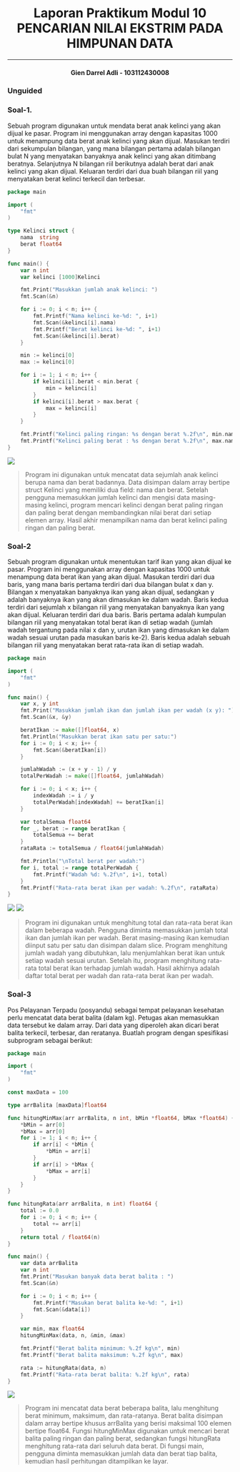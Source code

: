 <h1 align="center">Laporan Praktikum Modul 10 <br>  PENCARIAN NILAI EKSTRIM PADA HIMPUNAN DATA</h1> 

___
<h4 align="center">Gien Darrel Adli - 103112430008 </h4>

### Unguided

### Soal-1. 
Sebuah program digunakan untuk mendata berat anak kelinci yang akan dijual ke pasar.
Program ini menggunakan array dengan kapasitas 1000 untuk menampung data berat anak
kelinci yang akan dijual.
Masukan terdiri dari sekumpulan bilangan, yang mana bilangan pertama adalah bilangan
bulat N yang menyatakan banyaknya anak kelinci yang akan ditimbang beratnya. Selanjutnya
N bilangan riil berikutnya adalah berat dari anak kelinci yang akan dijual.
Keluaran terdiri dari dua buah bilangan riil yang menyatakan berat kelinci terkecil dan
terbesar.
```go
package main

import (
	"fmt"
)

type Kelinci struct {
	nama  string
	berat float64
}

func main() {
	var n int
	var kelinci [1000]Kelinci

	fmt.Print("Masukkan jumlah anak kelinci: ")
	fmt.Scan(&n)

	for i := 0; i < n; i++ {
		fmt.Printf("Nama kelinci ke-%d: ", i+1)
		fmt.Scan(&kelinci[i].nama)
		fmt.Printf("Berat kelinci ke-%d: ", i+1)
		fmt.Scan(&kelinci[i].berat)
	}

	min := kelinci[0]
	max := kelinci[0]

	for i := 1; i < n; i++ {
		if kelinci[i].berat < min.berat {
			min = kelinci[i]
		}
		if kelinci[i].berat > max.berat {
			max = kelinci[i]
		}
	}

	fmt.Printf("Kelinci paling ringan: %s dengan berat %.2f\n", min.nama, min.berat)
	fmt.Printf("Kelinci paling berat : %s dengan berat %.2f\n", max.nama, max.berat)
}
```
![](Output/s(1).png.png)
>Program ini digunakan untuk mencatat data sejumlah anak kelinci berupa nama dan berat badannya. Data disimpan dalam array bertipe struct Kelinci yang memiliki dua field: nama dan berat. Setelah pengguna memasukkan jumlah kelinci dan mengisi data masing-masing kelinci, program mencari kelinci dengan berat paling ringan dan paling berat dengan membandingkan nilai berat dari setiap elemen array. Hasil akhir menampilkan nama dan berat kelinci paling ringan dan paling berat.

### Soal-2
Sebuah program digunakan untuk menentukan tarif ikan yang akan dijual ke pasar. Program
ini menggunakan array dengan kapasitas 1000 untuk menampung data berat ikan yang akan
dijual.
Masukan terdiri dari dua baris, yang mana baris pertama terdiri dari dua bilangan bulat x dan
y. Bilangan x menyatakan banyaknya ikan yang akan dijual, sedangkan y adalah banyaknya
ikan yang akan dimasukan ke dalam wadah. Baris kedua terdiri dari sejumlah x bilangan riil
yang menyatakan banyaknya ikan yang akan dijual.
Keluaran terdiri dari dua baris. Baris pertama adalah kumpulan bilangan riil yang menyatakan
total berat ikan di setiap wadah (jumlah wadah tergantung pada nilai x dan y, urutan ikan yang
dimasukan ke dalam wadah sesuai urutan pada masukan baris ke-2). Baris kedua adalah
sebuah bilangan riil yang menyatakan berat rata-rata ikan di setiap wadah.
```go
package main

import (
	"fmt"
)

func main() {
	var x, y int
	fmt.Print("Masukkan jumlah ikan dan jumlah ikan per wadah (x y): ")
	fmt.Scan(&x, &y)

	beratIkan := make([]float64, x)
	fmt.Println("Masukkan berat ikan satu per satu:")
	for i := 0; i < x; i++ {
		fmt.Scan(&beratIkan[i])
	}

	jumlahWadah := (x + y - 1) / y
	totalPerWadah := make([]float64, jumlahWadah)

	for i := 0; i < x; i++ {
		indexWadah := i / y
		totalPerWadah[indexWadah] += beratIkan[i]
	}

	var totalSemua float64
	for _, berat := range beratIkan {
		totalSemua += berat
	}
	rataRata := totalSemua / float64(jumlahWadah)

	fmt.Println("\nTotal berat per wadah:")
	for i, total := range totalPerWadah {
		fmt.Printf("Wadah %d: %.2f\n", i+1, total)
	}
	fmt.Printf("Rata-rata berat ikan per wadah: %.2f\n", rataRata)
}

```
![](s(2).png)
![](Output/s(2).png.png)
>Program ini digunakan untuk menghitung total dan rata-rata berat ikan dalam beberapa wadah. Pengguna diminta memasukkan jumlah total ikan dan jumlah ikan per wadah. Berat masing-masing ikan kemudian diinput satu per satu dan disimpan dalam slice. Program menghitung jumlah wadah yang dibutuhkan, lalu menjumlahkan berat ikan untuk setiap wadah sesuai urutan. Setelah itu, program menghitung rata-rata total berat ikan terhadap jumlah wadah. Hasil akhirnya adalah daftar total berat per wadah dan rata-rata berat ikan per wadah.

### Soal-3
Pos Pelayanan Terpadu (posyandu) sebagai tempat pelayanan kesehatan perlu mencatat data
berat balita (dalam kg). Petugas akan memasukkan data tersebut ke dalam array. Dari data
yang diperoleh akan dicari berat balita terkecil, terbesar, dan reratanya.
Buatlah program dengan spesifikasi subprogram sebagai berikut:
```go
package main

import (
	"fmt"
)

const maxData = 100

type arrBalita [maxData]float64

func hitungMinMax(arr arrBalita, n int, bMin *float64, bMax *float64) {
	*bMin = arr[0]
	*bMax = arr[0]
	for i := 1; i < n; i++ {
		if arr[i] < *bMin {
			*bMin = arr[i]
		}
		if arr[i] > *bMax {
			*bMax = arr[i]
		}
	}
}

func hitungRata(arr arrBalita, n int) float64 {
	total := 0.0
	for i := 0; i < n; i++ {
		total += arr[i]
	}
	return total / float64(n)
}

func main() {
	var data arrBalita
	var n int
	fmt.Print("Masukan banyak data berat balita : ")
	fmt.Scan(&n)

	for i := 0; i < n; i++ {
		fmt.Printf("Masukan berat balita ke-%d: ", i+1)
		fmt.Scan(&data[i])
	}

	var min, max float64
	hitungMinMax(data, n, &min, &max)

	fmt.Printf("Berat balita minimum: %.2f kg\n", min)
	fmt.Printf("Berat balita maksimum: %.2f kg\n", max)

	rata := hitungRata(data, n)
	fmt.Printf("Rata-rata berat balita: %.2f kg\n", rata)
}
```
![](Output/s(3).png.png)
>Program ini mencatat data berat beberapa balita, lalu menghitung berat minimum, maksimum, dan rata-ratanya. Berat balita disimpan dalam array bertipe khusus arrBalita yang berisi maksimal 100 elemen bertipe float64. Fungsi hitungMinMax digunakan untuk mencari berat balita paling ringan dan paling berat, sedangkan fungsi hitungRata menghitung rata-rata dari seluruh data berat. Di fungsi main, pengguna diminta memasukkan jumlah data dan berat tiap balita, kemudian hasil perhitungan ditampilkan ke layar.